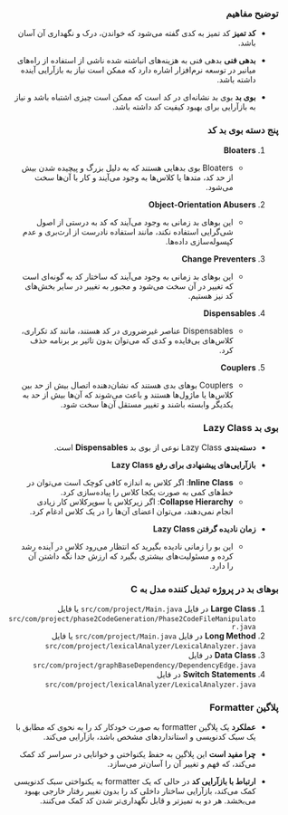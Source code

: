 <div dir="rtl">

### توضیح مفاهیم

- **کد تمیز**
  کد تمیز به کدی گفته می‌شود که خواندن، درک و نگهداری آن آسان باشد.

- **بدهی فنی**
  بدهی فنی به هزینه‌های انباشته شده ناشی از استفاده از راه‌های میانبر در توسعه نرم‌افزار اشاره دارد که ممکن است نیاز به بازآرایی آینده داشته باشد.

- **بوی بد**
  بوی بد نشانه‌ای در کد است که ممکن است چیزی اشتباه باشد و نیاز به بازآرایی برای بهبود کیفیت کد داشته باشد.

### پنج دسته بوی بد کد

1. **Bloaters**
   - Bloaters بوی بدهایی هستند که به دلیل بزرگ و پیچیده شدن بیش از حد کد، متدها یا کلاس‌ها به وجود می‌آیند و کار با آن‌ها سخت می‌شود.

2. **Object-Orientation Abusers**
   - این بوهای بد زمانی به وجود می‌آیند که کد به درستی از اصول شی‌گرایی استفاده نکند، مانند استفاده نادرست از ارث‌بری و عدم کپسوله‌سازی داده‌ها.

3. **Change Preventers**
   - این بوهای بد زمانی به وجود می‌آیند که ساختار کد به گونه‌ای است که تغییر در آن سخت می‌شود و مجبور به تغییر در سایر بخش‌های کد نیز هستیم.

4. **Dispensables**
   - Dispensables عناصر غیرضروری در کد هستند، مانند کد تکراری، کلاس‌های بی‌فایده و کدی که می‌توان بدون تاثیر بر برنامه حذف کرد.

5. **Couplers**
   - Couplers بوهای بدی هستند که نشان‌دهنده اتصال بیش از حد بین کلاس‌ها یا ماژول‌ها هستند و باعث می‌شوند که آن‌ها بیش از حد به یکدیگر وابسته باشند و تغییر مستقل آن‌ها سخت شود.

### بوی بد Lazy Class

- **دسته‌بندی**
  Lazy Class نوعی از بوی بد **Dispensables** است.

- **بازآرایی‌های پیشنهادی برای رفع Lazy Class**
  - **Inline Class**: اگر کلاس به اندازه کافی کوچک است می‌توان در خط‌های کمی به صورت یکجا کلاس را پیاده‌سازی کرد.
  - **Collapse Hierarchy**: اگر زیرکلاس یا سوپرکلاس کار زیادی انجام نمی‌دهند، می‌توان اعضای آن‌ها را در یک کلاس ادغام کرد.

- **زمان نادیده گرفتن Lazy Class**
  - این بو را زمانی نادیده بگیرید که انتظار می‌رود کلاس در آینده رشد کرده و مسئولیت‌های بیشتری بگیرد که ارزش جدا نگه داشتن آن را دارد.

### بوهای بد در پروژه تبدیل کننده مدل به C

1. **Large Class** در فایل `src/com/project/Main.java` یا فایل `src/com/project/phase2CodeGeneration/Phase2CodeFileManipulator.java`
2. **Long Method** در فایل `src/com/project/Main.java` یا فایل `src/com/project/lexicalAnalyzer/LexicalAnalyzer.java` 
3. **Data Class** در فایل `src/com/project/graphBaseDependency/DependencyEdge.java`
4. **Switch Statements** در فایل `src/com/project/lexicalAnalyzer/LexicalAnalyzer.java`
### پلاگین Formatter

- **عملکرد**
  یک پلاگین formatter به صورت خودکار کد را به نحوی که مطابق با یک سبک کدنویسی و استانداردهای مشخص باشد، بازآرایی می‌کند.

- **چرا مفید است**
  این پلاگین به حفظ یکنواختی و خوانایی در سراسر کد کمک می‌کند، که فهم و تغییر آن را آسان‌تر می‌سازد.

- **ارتباط با بازآرایی کد**
  در حالی که یک formatter به یکنواختی سبک کدنویسی کمک می‌کند، بازآرایی ساختار داخلی کد را بدون تغییر رفتار خارجی بهبود می‌بخشد. هر دو به تمیزتر و قابل نگهداری‌تر شدن کد کمک می‌کنند.

</div>
